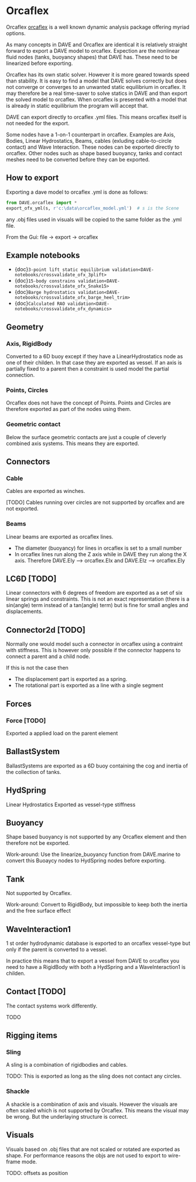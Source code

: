 # Orcaflex

Orcaflex [orcaflex](https://www.orcina.com/orcaflex/) is a well known dynamic analysis package offering myriad options.

As many concepts in DAVE and Orcaflex are identical it is relatively straight forward to export a DAVE model to orcaflex. Expection are the nonlinear fluid nodes (tanks, buoyancy shapes) that DAVE has. These need to be linearized before exporting.

Orcaflex has its own static solver. However it is more geared towards speed than stability. It is easy to find a model that DAVE solves correctly but does not converge or converges to an unwanted static equilibrium in orcaflex. It may therefore be a real time-saver to solve statics in DAVE and than export the solved model to orcaflex. When orcaflex is presented with a model that is already in static equilibrium the program will accept that.



DAVE can export directly to orcaflex .yml files. This means orcaflex itself is not needed for the export.

Some nodes have a 1-on-1 counterpart in orcaflex. Examples are Axis, Bodies, Linear Hydrostatics, Beams, cables (exluding cable-to-circle contact) and Wave Interaction. These nodes can be exported directly to orcaflex.
Other nodes such as shape based buoyancy, tanks and contact meshes need to be converted before they can be exported.

## How to export

Exporting a dave model to orcaflex .yml is done as follows:

```python
from DAVE.orcaflex import *
export_ofx_yml(s, r'c:\data\orcaflex_model.yml')  # s is the Scene 
```

any .obj files used in visuals will be copied to the same folder as the .yml file.

From the Gui: file -> export -> orcaflex


## Example notebooks

- {doc}`3-point lift static equilibrium validation<DAVE-notebooks/crossvalidate_ofx_3plift>`
- {doc}`15-body constrains validation<DAVE-notebooks/crossvalidate_ofx_Snake15>`
- {doc}`Barge hydrostatics validation<DAVE-notebooks/crossvalidate_ofx_barge_heel_trim>`
- {doc}`Calculated RAO validation<DAVE-notebooks/crossvalidate_ofx_dynamics>`


## Geometry

### Axis, RigidBody

Converted to a 6D buoy except if they have a LinearHydrostatics node as one of their childen. In that case they are exported as vessel.
If an axis is partially fixed to a parent then a constraint is used model the partial connection.

### Points, Circles

Orcaflex does not have the concept of Points. Points and Circles are therefore exported as part of the nodes using them.

### Geometric contact

Below the surface geometric contacts are just a couple of cleverly combined axis systems. This means they are exported.


## Connectors

### Cable

Cables are exported as winches. 

[TODO]
Cables running over circles are not supported by orcaflex and are not exported.

### Beams 

Linear beams are exported as orcaflex lines.

- The diameter (buoyancy) for lines in orcaflex is set to a small number
- In orcaflex lines run along the Z axis while in DAVE they run along the X axis. Therefore DAVE.EIy --> orcaflex.EIx and DAVE.EIz --> orcaflex.EIy


## LC6D [TODO]

Linear connectors with 6 degrees of freedom are exported as a set of six linear springs and constraints.
This is not an exact representation (there is a sin(angle) term instead of a tan(angle) term) but is fine for small angles and displacements.

## Connector2d  [TODO]

Normally one would model such a connector in orcaflex using a contraint with stiffness.
This is however only possible if the connector happens to connect a parent and a child node.

If this is not the case then 
- The displacement part is exported as a spring.
- The rotational part is exported as a line with a single segment

## Forces

### Force [TODO]

Exported a applied load on the parent element


## BallastSystem

BallastSystems are exported as a 6D buoy containing the cog and inertia of the collection of tanks.

## HydSpring

Linear Hydrostatics Exported as vessel-type stiffness

## Buoyancy

Shape based buoyancy is not supported by any Orcaflex element and then therefore not be exported.

Work-around: Use the linearize_buoyancy function from DAVE.marine to convert this Buoaycy nodes to HydSpring nodes before exporting.

## Tank

Not supported by Orcaflex.

Work-around: Convert to RigidBody, but impossible to keep both the inertia and the free surface effect


## WaveInteraction1

1 st order hydrodynamic database is exported to an orcaflex vessel-type but only if the parent is converted to a vessel.

In practice this means that to export a vessel from DAVE to orcaflex you need to have a RigidBody with both a HydSpring and a WaveInteraction1 is childen.


## Contact [TODO]

The contact systems work differently.

TODO

## Rigging items

### Sling

A sling is a combination of rigidbodies and cables. 

TODO:  This is exported as long as the sling does not contact any circles.

### Shackle

A shackle is a combination of axis and visuals.
However the visuals are often scaled which is not supported by Orcaflex. This means the visual may be wrong. But the underlaying structure is correct.

## Visuals

Visuals based on .obj files that are not scaled or rotated are exported as shape.
For performance reasons the objs are not used to export to wire-frame mode.

TODO: offsets as position





